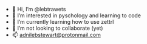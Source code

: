 - 👋 Hi, I’m @lebtrawets
- 👀 I’m interested in pyschology and learning to code
- 🌱 I’m currently learning how to use zettrl
- 💞️ I’m not looking to collaborate (yet)
- 📫 adnilebstewart@protonmail.com

<!---
lebtrawets/lebtrawets is a ✨ special ✨ repository because its `README.md` (this file) appears on your GitHub profile.
You can click the Preview link to take a look at your changes.
--->
